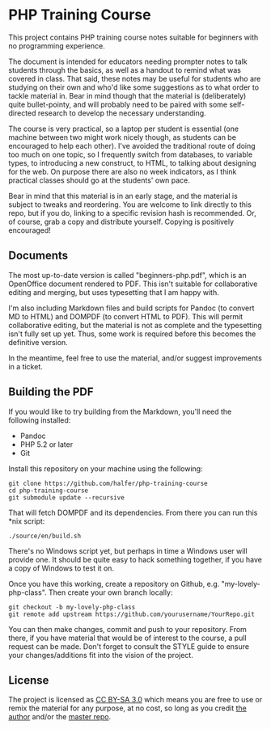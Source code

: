PHP Training Course
==

This project contains PHP training course notes suitable for beginners with no programming experience.

The document is intended for educators needing prompter notes to talk students through the basics, as well as a handout to remind what was covered in class. That said, these notes may be useful for students who are studying on their own and who'd like some suggestions as to what order to tackle material in. Bear in mind though that the material is (deliberately) quite bullet-pointy, and will probably need to be paired with some self-directed research to develop the necessary understanding.

The course is very practical, so a laptop per student is essential (one machine between two might work nicely though, as students can be encouraged to help each other). I've avoided the traditional route of doing too much on one topic, so I frequently switch from databases, to variable types, to introducing a new construct, to HTML, to talking about designing for the web. On purpose there are also no week indicators, as I think practical classes should go at the students' own pace.

Bear in mind that this material is in an early stage, and the material is subject to tweaks and reordering. You are welcome to link directly to this repo, but if you do, linking to a specific revision hash is recommended. Or, of course, grab a copy and distribute yourself. Copying is positively encouraged!

Documents
--

The most up-to-date version is called "beginners-php.pdf", which is an OpenOffice document rendered to PDF. This isn't suitable for collaborative editing and merging, but uses typesetting that I am happy with.

I'm also including Markdown files and build scripts for Pandoc (to convert MD to HTML) and DOMPDF (to convert HTML to PDF). This will permit collaborative editing, but the material is not as complete and the typesetting isn't fully set up yet. Thus, some work is required before this becomes the definitive version.

In the meantime, feel free to use the material, and/or suggest improvements in a ticket.

Building the PDF
--

If you would like to try building from the Markdown, you'll need the following installed:

* Pandoc
* PHP 5.2 or later
* Git

Install this repository on your machine using the following:

    git clone https://github.com/halfer/php-training-course
    cd php-training-course
    git submodule update --recursive

That will fetch DOMPDF and its dependencies. From there you can run this *nix script:

    ./source/en/build.sh

There's no Windows script yet, but perhaps in time a Windows user will provide one. It should be quite easy to hack something together, if you have a copy of Windows to test it on.

Once you have this working,	create a repository on Github, e.g. "my-lovely-php-class". Then create your own branch locally:

	git checkout -b my-lovely-php-class
	git remote add upstream https://github.com/yourusername/YourRepo.git

You can then make changes, commit and push to your repository. From there, if you have material that would be of interest to the course, a pull request can be made. Don't forget to consult the STYLE guide to ensure your changes/additions fit into the vision of the project.

License
--

The project is licensed as [CC BY-SA 3.0] which means you are free to use or remix the material for any purpose, at no cost, so long as you credit [the author] and/or the [master repo].

[CC BY-SA 3.0]:http://creativecommons.org/licenses/by-sa/3.0/
[the author]:http://blog.jondh.me.uk/
[master repo]:https://github.com/halfer/php-training-course/